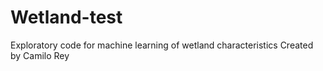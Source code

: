 # Wetland-test
Exploratory code for machine learning of wetland characteristics
Created by Camilo Rey
